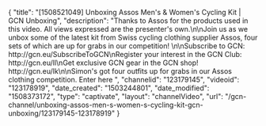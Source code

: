 {
    "title": "[1508521049] Unboxing Assos Men's & Women's Cycling Kit | GCN Unboxing",
    "description": "Thanks to Assos for the products used in this video. All views expressed are the presenter's own.\n\nJoin us as we unbox some of the latest kit from Swiss cycling clothing supplier Assos, four sets of which are up for grabs in our competition! \n\nSubscribe to GCN: http:\/\/gcn.eu\/SubscribeToGCN\nRegister your interest in the GCN Club: http:\/\/gcn.eu\/ll\nGet exclusive GCN gear in the GCN shop! http:\/\/gcn.eu\/lk\n\nSimon's got four outfits up for grabs in our Assos clothing competition. Enter here ",
    "channelid": "123179145",
    "videoid": "123178919",
    "date_created": "1503244801",
    "date_modified": "1508373172",
    "type": "captivate",
    "layout": "channelVideo",
    "url": "\/gcn-channel\/unboxing-assos-men-s-women-s-cycling-kit-gcn-unboxing\/123179145-123178919"
}